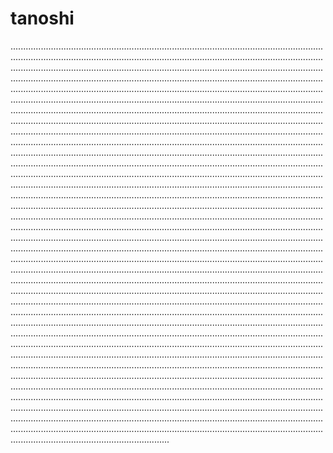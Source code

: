 # tanoshi

...........................................................................................................................................................................................................................................................................................................................................................................................................................................................................................................................................................................................................................................................................................................................................................................................................................................................................................................................................................................................................................................................................................................................................................................................................................................................................................................................................................................................................................................................................................................................................................................................................................................................................................................................................................................................................................................................................................................................................................................................................................................................................................................................................................................................................................................................................................................................................................................................................................................................................................................................................................................................................................................................................................................................................................................................................................................................................................................................................................................................................................................................................................................................................................................................................................................................................................................................................................................................................................................................................................................................................................................................................................................................................................................................................................................................................................................................................................................................................................................................................................................................................................................................................................................................................................................................................................................................................................................................................................................................................................................................................................................................................................................................................................................................................................................................................................................